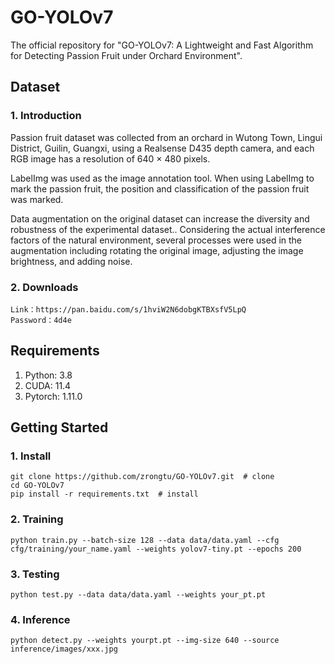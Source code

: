# GO-YOLOv7
The official repository for "GO-YOLOv7: A Lightweight and Fast Algorithm for Detecting Passion Fruit under Orchard Environment".

## Dataset
### 1. Introduction
Passion fruit dataset was collected from an orchard in Wutong Town, Lingui District, Guilin, Guangxi, using a Realsense D435 depth camera, and each RGB image has a resolution of 640 × 480 pixels.

LabelImg was used as the image annotation tool. When using LabelImg to mark the passion fruit, the position and classification of the passion fruit was marked.

Data augmentation on the original dataset can increase the diversity and robustness of the experimental dataset.. Considering the actual interference factors of the natural environment, several processes were used in the augmentation including rotating the original image, adjusting the image brightness, and adding noise. 

### 2. Downloads
```text
Link：https://pan.baidu.com/s/1hviW2N6dobgKTBXsfV5LpQ 
Password：4d4e 
```

## Requirements
1. Python: 3.8
2. CUDA: 11.4
3. Pytorch: 1.11.0

## Getting Started
### 1. Install
```text
git clone https://github.com/zrongtu/GO-YOLOv7.git  # clone
cd GO-YOLOv7
pip install -r requirements.txt  # install
```
### 2. Training
```text
python train.py --batch-size 128 --data data/data.yaml --cfg cfg/training/your_name.yaml --weights yolov7-tiny.pt --epochs 200  
```
### 3. Testing
```text
python test.py --data data/data.yaml --weights your_pt.pt
```
### 4. Inference
```text
python detect.py --weights yourpt.pt --img-size 640 --source inference/images/xxx.jpg
```













